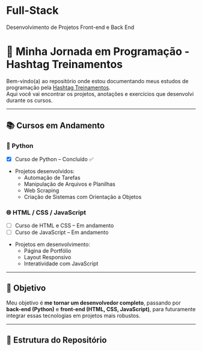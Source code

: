 # Full-Stack
Desenvolvimento de Projetos Front-end e Back End

# 🚀 Minha Jornada em Programação - Hashtag Treinamentos  

Bem-vindo(a) ao repositório onde estou documentando meus estudos de programação pela [Hashtag Treinamentos](https://www.hashtagtreinamentos.com/).  
Aqui você vai encontrar os projetos, anotações e exercícios que desenvolvi durante os cursos.  

---

## 📚 Cursos em Andamento  

### 🐍 Python  
- [x] Curso de Python – Concluído ✅  
- Projetos desenvolvidos:
  - Automação de Tarefas
  - Manipulação de Arquivos e Planilhas
  - Web Scraping
  - Criação de Sistemas com Orientação a Objetos

### 🌐 HTML / CSS / JavaScript  
- [ ] Curso de HTML e CSS – Em andamento  
- [ ] Curso de JavaScript – Em andamento  
- Projetos em desenvolvimento:
  - Página de Portfólio
  - Layout Responsivo
  - Interatividade com JavaScript  

---

## 🎯 Objetivo  

Meu objetivo é **me tornar um desenvolvedor completo**, passando por **back-end (Python)** e **front-end (HTML, CSS, JavaScript)**, para futuramente integrar essas tecnologias em projetos mais robustos.  

---

## 📌 Estrutura do Repositório  

